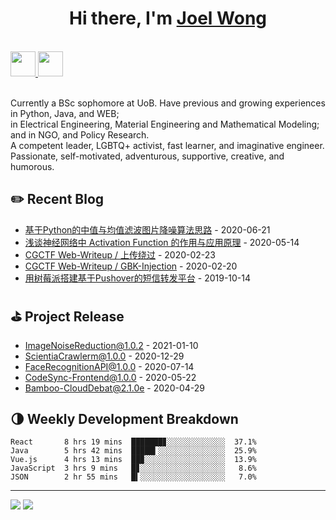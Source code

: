 <h1 align="center">Hi there, I'm <a href="https://joellab.com" target="_blank">Joel Wong</a></h1>

<br />

<a href="mailto:joel.bradley.w@gmail.com">
  <img src="https://github.com/blackcater/blackcater/raw/main/images/social-gmail.svg" height="40" />
</a>
<a href="https://leetcode-cn.com/u/joelbradley/">
  <img src="https://github.com/blackcater/blackcater/raw/main/images/social-leetcode.svg" height="40" />
</a>

<br />
<br />

Currently a BSc sophomore at UoB. Have previous and growing experiences in Python, Java, and WEB; <br>
in Electrical Engineering, Material Engineering and Mathematical Modeling; and in NGO, and Policy Research. <br>
A competent leader, LGBTQ+ activist, fast learner, and imaginative engineer. <br>
Passionate, self-motivated, adventurous, supportive, creative, and humorous.


## ✏️ Recent Blog

- <a href='https://mp.weixin.qq.com/s?__biz=MzA3NDg5Mjk5MA==&mid=2247483951&idx=1&sn=43f7aafd4c55f9be622da240114c8b43&chksm=9f7991fea80e18e869021dec6dae786e46290739913fd5551e3658cd9e4e6f6e4afe17e9bfb8&token=926977359&lang=zh_CN#rd' target='_blank'>基于Python的中值与均值滤波图片降噪算法思路</a> - 2020-06-21
- <a href='https://mp.weixin.qq.com/s?__biz=MzA3NDg5Mjk5MA==&mid=2247483925&idx=1&sn=33beb1183b13711fbf895aee3faf3933&chksm=9f7991c4a80e18d2c70a31adfc67014f2d147b82b1a2a46814e470bbc37c95d801b474c61101&token=926977359&lang=zh_CN#rd' target='_blank'>浅谈神经网络中 Activation Function 的作用与应用原理</a> -  2020-05-14
- <a href='https://mp.weixin.qq.com/s?__biz=MzA3NDg5Mjk5MA==&mid=2247483897&idx=1&sn=a1e5a633f3ba7c1f5c0e778830c274c2&chksm=9f799228a80e1b3e47274272c5c87039b53c80e3fc2f19b903c0452a13c24f27c5083a32c1e1&token=926977359&lang=zh_CN#rd' target='_blank'>CGCTF Web-Writeup / 上传绕过</a> - 2020-02-23
- <a href='https://mp.weixin.qq.com/s?__biz=MzA3NDg5Mjk5MA==&mid=2247483886&idx=1&sn=2097cb7a542683a4c9e232fad2f4b7c6&chksm=9f79923fa80e1b29b72403dcbcc034a3e801c5c1387b0f6ce241e639ca921f5eab2e23e93243&token=926977359&lang=zh_CN#rd' target='_blank'>CGCTF Web-Writeup / GBK-Injection</a> - 2020-02-20
- <a href='https://mp.weixin.qq.com/s?__biz=MzA3NDg5Mjk5MA==&mid=2247483681&idx=1&sn=237d248020942608d752b327edff1091&chksm=9f7992f0a80e1be61ca9ac6aa6e720983e5a95bee25d0e72548b33eaacf1c31ca6b97742f7cf&token=926977359&lang=zh_CN#rd' target='_blank'>用树莓派搭建基于Pushover的短信转发平台</a> - 2019-10-14

<!-- blog_plugin_start -->

<!-- blog_plugin_end -->

<!-- github_plugin_start -->

## ⛳️ Project Release

- <a href='https://github.com/Joel-Bradley/ImageNoiseReduction' target='_blank'>ImageNoiseReduction@1.0.2</a> - 2021-01-10
- <a href='https://github.com/Joel-Bradley/ScientiaCrawlerm' target='_blank'>ScientiaCrawlerm@1.0.0</a> - 2020-12-29
- <a href='https://github.com/Joel-Bradley/FaceRecognitionAPI' target='_blank'>FaceRecognitionAPI@1.0.0</a> - 2020-07-14
- <a href='https://github.com/Joel-Bradley/CodeSync-Frontend' target='_blank'>CodeSync-Frontend@1.0.0</a> - 2020-05-22
- <a href='https://github.com/Joel-Bradley/Bamboo-CloudDebate' target='_blank'>Bamboo-CloudDebat@2.1.0e</a> - 2020-04-29

<!-- github_plugin_end -->

<!-- wakatime_plugin_start -->

## 🌗 Weekly Development Breakdown

```text
React       8 hrs 19 mins  ███████▊░░░░░░░░░░░░░  37.1%
Java        5 hrs 42 mins  █████▍░░░░░░░░░░░░░░░  25.9%
Vue.js      4 hrs 13 mins  ██▉░░░░░░░░░░░░░░░░░░  13.9%
JavaScript  3 hrs 9 mins   █▊░░░░░░░░░░░░░░░░░░░   8.6%
JSON        2 hr 55 mins   █▍░░░░░░░░░░░░░░░░░░░   7.0%
```

<!-- wakatime_plugin_end -->

<!-- badge_plugin_start-->

---

<a href="https://github.com/blackcater" alt="https://github.com/blackcater"><img src="https://img.shields.io/static/v1?style=for-the-badge&label=CREATED%20BY&message=JOEL&color=000000"></a>
<a href="https://github.com/blackcater/blackcater/blob/main/LICENSE" alt="https://github.com/blackcater/blackcater/blob/main/LICENSE"><img src="https://img.shields.io/static/v1?style=for-the-badge&label=LICENSE&message=MIT&color=000000"></a>
<!-- badge_plugin_end -->
